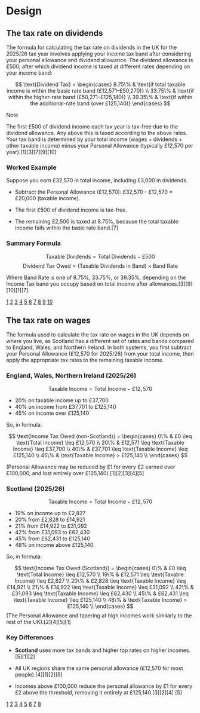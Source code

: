Design
======

The tax rate on dividends
-------------------------

The formula for calculating the tax rate on dividends in the UK for the
2025/26 tax year involves applying your income tax band after
considering your personal allowance and dividend allowance. The
dividend allowance is £500, after which dividend income is taxed at
different rates depending on your income band:

$$
\text{Dividend Tax} =
\begin{cases}
8.75\% & \text{if total taxable income is within the basic rate band (£12,571–£50,270)} \\
33.75\% & \text{if within the higher-rate band (£50,271–£125,140)} \\
39.35\% & \text{if within the additional-rate band (over £125,140)}
\end{cases}
$$

> [!NOTE]
> The first £500 of dividend income each tax year is tax-free due to
> the dividend allowance. Any above this is taxed according to the above
> rates. Your tax band is determined by your total income
> (wages + dividends + other taxable income) minus your Personal
> Allowance (typically £12,570 per year).[1][3][7][9][10]

### Worked Example

Suppose you earn £32,570 in total income, including £3,000 in
dividends.

- Subtract the Personal Allowance (£12,570): £32,570 - £12,570 =
  £20,000 (taxable income).

- The first £500 of dividend income is tax-free.

- The remaining £2,500 is taxed at 8.75%, because the total taxable
  income falls within the basic rate band.[7]

### Summary Formula

$$
\text{Taxable Dividends} = \text{Total Dividends} - £500
$$
$$
\text{Dividend Tax Owed} = (\text{Taxable Dividends in Band}) \times \text{Band Rate}
$$

Where Band Rate is one of 8.75%, 33.75%, or 39.35%, depending on the
Income Tax band you occupy based on total income after allowances.[3][9][10][1][7]

[1](https://www.1stformations.co.uk/blog/dividend-tax-allowance/)
[2](https://www.accaglobal.com/uk/en/technical-activities/uk-tech/in-practice/2023/may/salary-dividends-tax-calculations.html)
[3](https://www.growthcapitalventures.co.uk/insights/blog/dividend-allowance-2025-26)
[4](https://taxfix.com/en-uk/calculator/dividend-tax/)
[5](https://www.itcontracting.com/calculators/dividend-tax-calculator/)
[6](https://www.gov.uk/guidance/check-how-much-tax-you-pay-on-dividends-and-interest-from-savings)
[7](https://www.gov.uk/tax-on-dividends)
[8](https://www.yourcompanyformations.co.uk/blog/dividend-tax-rates/)
[9](https://www.freeagent.com/rates/dividend-tax/)
[10](https://www.litrg.org.uk/savings-property/tax-savings-and-investments/tax-dividends)


The tax rate on wages
---------------------

The formula used to calculate the tax rate on wages in the UK depends on
where you live, as Scotland has a different set of rates and bands
compared to England, Wales, and Northern Ireland. In both systems, you
first subtract your Personal Allowance (£12,570 for 2025/26) from your
total income, then apply the appropriate tax rates to the remaining
taxable income.

### England, Wales, Northern Ireland (2025/26)

$$
\text{Taxable Income} = \text{Total Income} - £12,570
$$

- 20% on taxable income up to £37,700
- 40% on income from £37,701 to £125,140
- 45% on income over £125,140

So, in formula:

$$
\text{Income Tax Owed (non-Scotland)} =
\begin{cases}
0\% & £0 \leq \text{Total Income} \leq £12,570 \\
20\% & £12,571 \leq \text{Taxable Income} \leq £37,700 \\
40\% & £37,701 \leq \text{Taxable Income} \leq £125,140 \\
45\% & \text{Taxable Income} > £125,140 \\
\end{cases}
$$

(Personal Allowance may be reduced by £1 for every £2 earned over
£100,000, and lost entirely over £125,140).[1][2][3][4][5]

### Scotland (2025/26)

$$
\text{Taxable Income} = \text{Total Income} - £12,570
$$

- 19% on income up to £2,827
- 20% from £2,828 to £14,921
- 21% from £14,922 to £31,092
- 42% from £31,093 to £62,430
- 45% from £62,431 to £125,140
- 48% on income above £125,140

So, in formula:

$$
\text{Income Tax Owed (Scotland)} =
\begin{cases}
0\% & £0 \leq \text{Total Income} \leq £12,570 \\
19\% & £12,571 \leq \text{Taxable Income} \leq £2,827 \\
20\% & £2,828 \leq \text{Taxable Income} \leq £14,921 \\
21\% & £14,922 \leq \text{Taxable Income} \leq £31,092 \\
42\% & £31,093 \leq \text{Taxable Income} \leq £62,430 \\
45\% & £62,431 \leq \text{Taxable Income} \leq £125,140 \\
48\% & \text{Taxable Income} > £125,140 \\
\end{cases}
$$
(The Personal Allowance and tapering at high incomes work similarly to the rest of the UK).[2][4][5][1]

### Key Differences

- **Scotland** uses more tax bands and higher top rates on higher
  incomes.[5][1][2]

- All UK regions share the same personal allowance (£12,570 for most
  people).[4][1][2][5]

- Incomes above £100,000 reduce the personal allowance by £1 for every
  £2 above the threshold, removing it entirely at £125,140.[3][2][4]
  [5]

[1](https://www.gov.uk/guidance/rates-and-thresholds-for-employers-2025-to-2026)
[2](https://www.totaltaxaccountants.co.uk/tax-brackets-and-rates-for-2025-2026/)
[3](https://taxsummaries.pwc.com/united-kingdom/individual/taxes-on-personal-income)
[4](https://www.bishopfleming.co.uk/sites/default/files/2024-11/bishop_fleming_tax_tables_2025_to_2026_0.pdf)
[5](https://static.aviva.io/content/dam/document-library/adviser/adviserplatform/lf01115c.pdf)
[6](https://www.gov.uk/income-tax-rates)
[7](https://www80.landg.com/DocumentLibraryWeb/Document)
[8](https://www.thesalarycalculator.co.uk)
